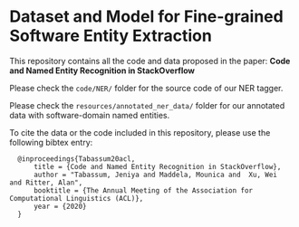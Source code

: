 # Dataset and Model for Fine-grained Software Entity Extraction

This repository contains all the code and data proposed in the paper:  **Code and Named Entity Recognition in  StackOverflow**

Please check the `code/NER/` folder for the source code of our NER tagger.

Please check the `resources/annotated_ner_data/` folder for our annotated data with software-domain named entities.

To cite the data or the code included in this repository, please use the following bibtex entry:


      @inproceedings{Tabassum20acl,
          title = {Code and Named Entity Recognition in StackOverflow},
          author = "Tabassum, Jeniya and Maddela, Mounica and  Xu, Wei  and Ritter, Alan",
          booktitle = {The Annual Meeting of the Association for Computational Linguistics (ACL)},
          year = {2020}
      }


